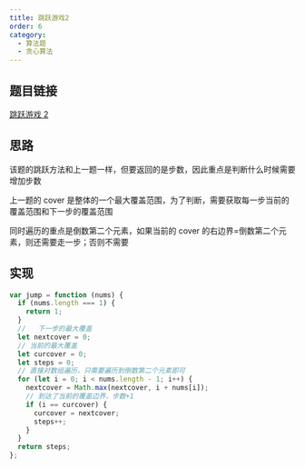 ```yaml
---
title: 跳跃游戏2
order: 6
category:
  - 算法题
  - 贪心算法
---
```


## 题目链接

[跳跃游戏 2](https://leetcode.cn/problems/jump-game-ii/)

## 思路

该题的跳跃方法和上一题一样，但要返回的是步数，因此重点是判断什么时候需要增加步数

上一题的 cover 是整体的一个最大覆盖范围，为了判断，需要获取每一步当前的覆盖范围和下一步的覆盖范围

同时遍历的重点是倒数第二个元素，如果当前的 cover 的右边界=倒数第二个元素，则还需要走一步；否则不需要

## 实现

```js
var jump = function (nums) {
  if (nums.length === 1) {
    return 1;
  }
  //   下一步的最大覆盖
  let nextcover = 0;
  // 当前的最大覆盖
  let curcover = 0;
  let steps = 0;
  // 直接对数组遍历，只需要遍历到倒数第二个元素即可
  for (let i = 0; i < nums.length - 1; i++) {
    nextcover = Math.max(nextcover, i + nums[i]);
    // 到达了当前的覆盖边界，步数+1
    if (i == curcover) {
      curcover = nextcover;
      steps++;
    }
  }
  return steps;
};
```
